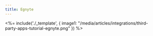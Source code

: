 ```yaml
---
title: Egnyte
---
```

<%= include('./_template', {
  image1: "/media/articles/integrations/third-party-apps-tutorial-egnyte.png"
}) %>
